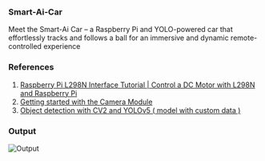 ### Smart-Ai-Car

Meet the Smart-Ai Car – a Raspberry Pi and YOLO-powered car that effortlessly tracks and follows a ball for an immersive and dynamic remote-controlled experience

### References 

1) [ Raspberry Pi L298N Interface Tutorial | Control a DC Motor with L298N and Raspberry Pi ](https://www.electronicshub.org/raspberry-pi-l298n-interface-tutorial-control-dc-motor-l298n-raspberry-pi/)
2) [ Getting started with the Camera Module ](https://projects.raspberrypi.org/en/projects/getting-started-with-picamera)
3) [ Object detection with CV2 and YOLOv5 ( model with custom data ) ](https://www.youtube.com/watch?v=GRtgLlwxpc4)

### Output 


![Output](https://github.com/SadhaSivamx/Smart-Ai-Car/assets/106687593/d45f6c26-7714-4704-b3e9-4345e008bb9b)
